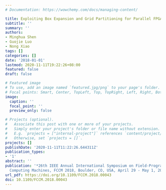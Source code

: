 ```yaml
---
# Documentation: https://wowchemy.com/docs/managing-content/

title: Exploiting Box Expansion and Grid Partitioning for Parallel FPGA Routing
subtitle: ''
summary: ''
authors:
- Minghua Shen
- Guojie Luo
- Nong Xiao
tags: []
categories: []
date: '2018-01-01'
lastmod: 2020-11-11T19:22:26+08:00
featured: false
draft: false

# Featured image
# To use, add an image named `featured.jpg/png` to your page's folder.
# Focal points: Smart, Center, TopLeft, Top, TopRight, Left, Right, BottomLeft, Bottom, BottomRight.
image:
  caption: ''
  focal_point: ''
  preview_only: false

# Projects (optional).
#   Associate this post with one or more of your projects.
#   Simply enter your project's folder or file name without extension.
#   E.g. `projects = ["internal-project"]` references `content/project/deep-learning/index.md`.
#   Otherwise, set `projects = []`.
projects: []
publishDate: '2020-11-11T11:22:26.644311Z'
publication_types:
- '1'
abstract: ''
publication: '*26th IEEE Annual International Symposium on Field-Programmable Custom
  Computing Machines, FCCM 2018, Boulder, CO, USA, April 29 - May 1, 2018*'
url_pdf: https://doi.org/10.1109/FCCM.2018.00043
doi: 10.1109/FCCM.2018.00043
---
```


